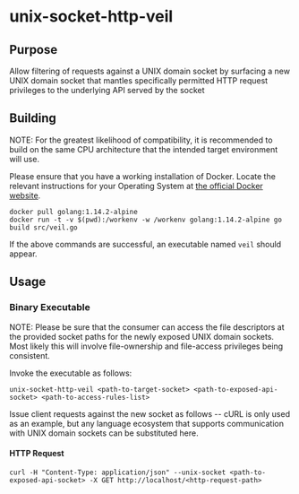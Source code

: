 # unix-socket-http-veil

## Purpose

Allow filtering of requests against a UNIX domain socket by surfacing a new
UNIX domain socket that mantles specifically permitted HTTP request privileges
to the underlying API served by the socket

## Building

NOTE: For the greatest likelihood of compatibility, it is recommended to build
on the same CPU architecture that the intended target environment will use.

Please ensure that you have a working installation of Docker. Locate the
relevant instructions for your Operating System at
[the official Docker website](https://docs.docker.com/install).

```
docker pull golang:1.14.2-alpine
docker run -t -v $(pwd):/workenv -w /workenv golang:1.14.2-alpine go build src/veil.go
```

If the above commands are successful, an executable named `veil` should
appear.

## Usage

### Binary Executable

NOTE: Please be sure that the consumer can access the file descriptors at the
provided socket paths for the newly exposed UNIX domain sockets. Most likely
this will involve file-ownership and file-access privileges being consistent.

Invoke the executable as follows:

```
unix-socket-http-veil <path-to-target-socket> <path-to-exposed-api-socket> <path-to-access-rules-list>
```

Issue client requests against the new socket as follows -- cURL is only used as
an example, but any language ecosystem that supports communication with UNIX
domain sockets can be substituted here.

#### HTTP Request

```
curl -H "Content-Type: application/json" --unix-socket <path-to-exposed-api-socket> -X GET http://localhost/<http-request-path>
```